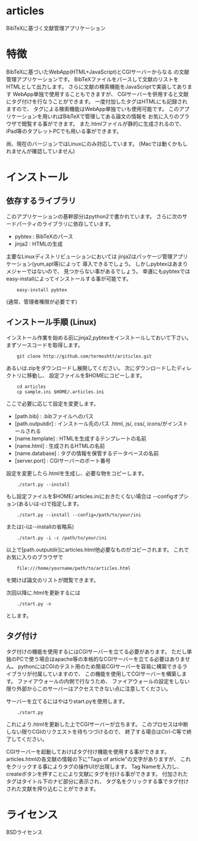 articles
==========

BibTeXに基づく文献管理アプリケーション

# 特徴
BibTeXに基づいたWebApp(HTML+JavaScript)とCGIサーバーからなる
の文献管理アプリケーションです。
BibTeXファイルをパースして文献のリストをHTMLとして出力します。
さらに文献の検索機能をJavaScriptで実装してあります
WebApp単独で使用することもできますが、
CGIサーバーを併用すると文献にタグ付けを行なうことができます。
一度付加したタグはHTMLにも記録されますので、
タグによる検索機能はWebApp単独でいも使用可能です。
このアプリケーションを用いればBibTeXで管理してある論文の情報を
お気に入りのブラウザで閲覧する事ができます。
また.htmlファイルが静的に生成されるので、
iPad等のタブレットPCでも用いる事ができます。

尚、現在のバージョンではLinuxにのみ対応しています。
(Macでは動くかもしれませんが確認していません)

# インストール
## 依存するライブラリ
このアプリケーションの基幹部分はpython2で書かれています。
さらに次のサードパーティのライブラリに依存しています。
* pybtex : BibTeXのパース
* jinja2 : HTMLの生成

主要なLinuxディストリビューションにおいては
jinja2はパッケージ管理アプリケーション(yum,apt等)によって
導入できるでしょう。
しかしpybtexはあまりメジャーではないので、
見つからない事があるでしょう。
幸運にもpybtexではeasy-installによってインストールする事が可能です。
```shell
    easy-install pybtex
```
(通常、管理者権限が必要です)

## インストール手順 (Linux)
インストール作業を始める前にjinja2,pybtexをインストールしておいて下さい。
まずソースコードを取得します。
```shell
    git clone http://github.com/termoshtt/ariticles.git
```
あるいは.zipをダウンロードし展開してください。
次にダウンロードしたディレクトリに移動し、
設定ファイルを$HOMEにコピーします。
```shell
    cd articles
    cp sample.ini $HOME/.articles.ini
```
ここで必要に応じて設定を変更します。
* [path.bib]        : .bibファイルへのパス
* [path.outputdir]  : インストール先のパス .html, js/, css/, icons/がインストールされる
* [name.template]   : HTMLを生成するテンプレートの名前
* [name.html]       : 生成されるHTMLの名前
* [name.database]   : タグの情報を保管するデータベースの名前
* [server.port]     : CGIサーバーのポート番号

設定を変更したら.htmlを生成し、必要な物をコピーします。
```shell
    ./start.py --install
```
もし設定ファイルを$HOME/.articles.iniにおきたくない場合は
--configオプション(あるいは-c)で指定します。
```shell
    ./start.py --install --config=/path/to/your/ini
```
または(-iは--installの省略系)
```shell
    ./start.py -i -c /path/to/your/ini
```
以上で[path.outputdir]にarticles.html他必要なものがコピーされます。
これでお気に入りのブラウザで
```
    file:///home/yourname/path/to/articles.html
```
を開けば論文のリストが閲覧できます。

次回以降に.htmlを更新するには
```shell
    ./start.py -n
```
とします。

## タグ付け
タグ付けの機能を使用するにはCGIサーバーを立てる必要があります。
ただし単独のPCで使う場合はapache等の本格的なCGIサーバーを立てる必要はありません。
pythonにはCGIのテスト用のため簡易CGIサーバーを容易に構築できるライブラリが付属していますので、
この機能を使用してCGIサーバーを構築します。
ファイアウォールの内側で行なうため、
ファイアウォールの設定をしない限り外部からこのサーバーはアクセスできない点に注意してください。

サーバーを立てるにはやはりstart.pyを使用します。
```shell
    ./start.py
```
これにより.htmlを更新した上でCGIサーバーが立ちます。
このプロセスは中断しない限りCGIのリクエストを待ちつづけるので、
終了する場合はCtrl-C等で終了してください。

CGIサーバーを起動しておけばタグ付け機能を使用する事ができます。
articles.htmlの各文献の情報の下に"Tags of article"の文字がありますが、
これをクリックする事によりタグの操作UIが出現します。
Tag Nameを入力し、createボタンを押すことにより文献にタグを付ける事ができます。
付加されたタグはタイトル下のナビ部分に表示され、
タグ名をクリックする事でタグ付けされた文献を搾り込むことができます。

# ライセンス
BSDライセンス
